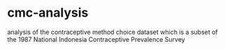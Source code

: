 # cmc-analysis
analysis of the contraceptive method choice dataset which is a subset of the 1987 National Indonesia Contraceptive Prevalence Survey
